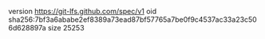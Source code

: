 version https://git-lfs.github.com/spec/v1
oid sha256:7bf3a6ababe2ef8389a73ead87bf57765a7be0f9c4537ac33a23c506d628897a
size 25253
